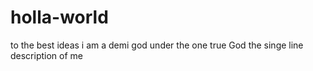# holla-world
to the best ideas
i am a demi god under the one true God
the singe line description of me
